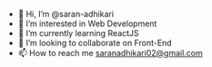 - 👋 Hi, I’m @saran-adhikari
- 👀 I’m interested in Web Development
- 🌱 I’m currently learning ReactJS
- 💞️ I’m looking to collaborate on Front-End
- 📫 How to reach me saranadhikari02@gmail.com

<!---
saran-adhikari/saran-adhikari is a ✨ special ✨ repository because its `README.md` (this file) appears on your GitHub profile.
You can click the Preview link to take a look at your changes.
--->
